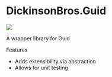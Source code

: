 # DickinsonBros.Guid
<a href="https://www.nuget.org/packages/DickinsonBros.Guid/">
    <img src="https://img.shields.io/nuget/v/DickinsonBros.Guid">
</a>

A wrapper library for Guid

Features

* Adds extensibility via abstraction
* Allows for unit testing
